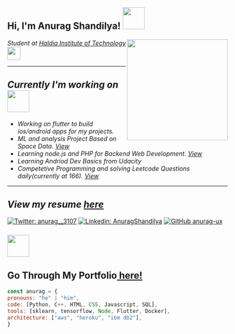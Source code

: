 <!DOCTYPE html>
<html>
<body>

  <h2> Hi, I'm Anurag Shandilya! <img src="https://media.giphy.com/media/mGcNjsfWAjY5AEZNw6/giphy.gif" width="50"></h2>
<img align='right' src="https://s7.gifyu.com/images/WhatsApp-Image-2020-07-14-at-11.34.49-1.gif" width="230">
<p><em>Student at <a href="https://hithaldia.in/main/">Haldia Institute of Technology</a><img src="https://media.giphy.com/media/fYSnHlufseco8Fh93Z/giphy.gif" width="30"><hr>
 <h2>Currently I'm working on <img src="https://media.giphy.com/media/2Ygy0khwewLgMSYM0t/source.gif" width="50"></h2>
  <ul>
    <li> Working on flutter to build ios/android apps for my projects.</li>
     <li>ML and analysis Project Based on Space Data. <a href="https://github.com/anurag-ux/Space-Missions-Analysis">View</a></li>
    <li> Learning node.js and PHP for Backend Web Development. <a href="https://github.com/anurag-ux/nodejs-mini-projects">View</a></li>
    <li>Learning Andriod Dev Basics from Udacity</li>
    <li>Competetive Programming and solving Leetcode Questions daily(currently at 166). <a href="https://leetcode.com/anurag3107/">View</a></li>
  </ul>
 <hr>
<h2>View my resume <a href="https://drive.google.com/file/d/1zCQD9FsnYu4hob60Eq-n1n3ZNQ8GK4nm/view?usp=sharing">here</a></h2>
</em></p>

[![Twitter: anurag__3107](https://img.shields.io/twitter/follow/anurag__3107?style=social)](https://twitter.com/anurag__3107)
[![Linkedin: AnuragShandilya](https://img.shields.io/badge/-anuragshandilya31-blue?style=flat-square&logo=Linkedin&logoColor=white&link=https://www.linkedin.com/in/anuragshandilya31/)](https://www.linkedin.com/in/anuragshandilya31/)
[![GitHub anurag-ux](https://img.shields.io/github/followers/anurag-ux?label=follow&style=social)](https://github.com/anurag-ux)


### <img src="https://media.giphy.com/media/VgCDAzcKvsR6OM0uWg/giphy.gif" width="50"> 
<h2>Go Through My Portfolio<a href="https://anurag-ux.github.io/"> here!</h2>
  
  ```javascript
const anurag = {
  pronouns: "he" | "him",
  code: [Python, C++, HTML, CSS, Javascript, SQL],
  tools: [sklearn, tensorflow, Node, Flutter, Docker],
  architecture: ["aws", "heroku", "ibm db2"],
}
```

</body>
</html>

